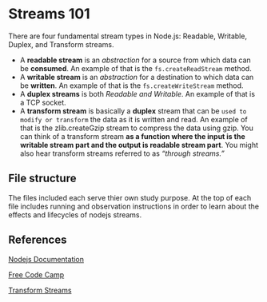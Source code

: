 # Streams 101

There are four fundamental stream types in Node.js: 
Readable, Writable, Duplex, and Transform streams.

- A **readable stream** is an *abstraction* for a source from which data can be **consumed**. An example of that is the `fs.createReadStream` method.
- A **writable stream** is an *abstraction* for a destination to which data can be **written**. An example of that is the `fs.createWriteStream` method.
- A **duplex streams** is both *Readable and Writable*. An example of that is a TCP socket.
- A **transform stream** is basically a **duplex** stream that can be `used to modify or transform` the data as it is written and read. An example of that is the zlib.createGzip stream to compress the data using gzip. You can think of a transform stream **as a function where the input is the writable stream part and the output is readable stream part**. You might also hear transform streams referred to as *“through streams.”*

## File structure

The files included each serve thier own study purpose. At the top of each file includes running and observation instructions in order to learn about the effects and lifecycles of nodejs streams.

## References

[Nodejs Documentation](https://www.notion.so/Learn-about-nodejs-streams-f16424da12474be988afe2dc45934b30#1d8732a1812f43cbad12222cd9685dd6)

[Free Code Camp](https://www.notion.so/Learn-about-nodejs-streams-f16424da12474be988afe2dc45934b30#aab12fd4ab6047e28cffcab12206f4f3)

[Transform Streams](https://www.notion.so/Learn-about-nodejs-streams-f16424da12474be988afe2dc45934b30#b7023a0b6d6e4378b34fd26dab6b1e0e)